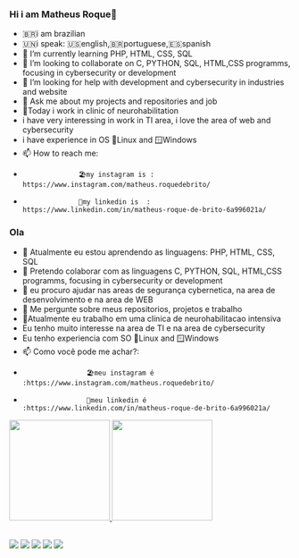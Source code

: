 ### Hi i am Matheus Roque👋
- 🇧🇷i am brazilian
- 🇺🇳i speak: 🇺🇸english,🇧🇷portuguese,🇪🇸spanish
- 🌱 I’m currently learning PHP, HTML, CSS, SQL
- 👯 I’m looking to collaborate on C, PYTHON, SQL, HTML,CSS programms, focusing in cybersecurity or development
- 🤔 I’m looking for help with development and cybersecurity in industries and website
- 💬 Ask me about my projects and repositories and job
- 👶Today i work in clinic of neurohabilitation
- i have very interessing in work in TI area, i love the area of web and cybersecurity
- i have experience in OS 🐧Linux and 🪟Windows
- 📫 How to reach me: 
-                   🏖️my instagram is : https://www.instagram.com/matheus.roquedebrito/
-                   👔my linkedin is  : https://www.linkedin.com/in/matheus-roque-de-brito-6a996021a/



### Ola 
- 🌱 Atualmente eu estou aprendendo as linguagens: PHP, HTML, CSS, SQL
- 👯 Pretendo colaborar com as linguagens C, PYTHON, SQL, HTML,CSS programms, focusing in cybersecurity or development
- 🤔 eu procuro ajudar nas areas de segurança cybernetica, na area de desenvolvimento e na area de WEB
- 💬 Me pergunte sobre meus repositorios, projetos e trabalho
- 👶Atualmente eu trabalho em uma clinica de neurohabilitacao intensiva
- Eu tenho muito interesse na area de TI e na area de cybersecurity 
- Eu tenho experiencia com SO 🐧Linux and 🪟Windows
- 📫 Como você pode me achar?: 
-                     🏖️meu instagram é :https://www.instagram.com/matheus.roquedebrito/
-                     👔meu linkedin é  :https://www.linkedin.com/in/matheus-roque-de-brito-6a996021a/

 <div>
  <a href="https://github.com/matheusroqueprofissional">
  <img height="180em" src="https://github-readme-stats.vercel.app/api?username=matheusroqueprofissional&show_icons=true&theme=dark&include_all_commits=true&count_private=true"/>
  <img height="180em" src="https://github-readme-stats.vercel.app/api/top-langs/?username=matheusroqueprofissional&layout=compact&langs_count=7&theme=dark"/>
</div>
<div style="display: inline_block"><br>
  
<a href="https://www.youtube.com/channel/UCbTVlbFomvrb3A4dKlLXNNw" target="_blank"><img src="https://img.shields.io/badge/YouTube-FF0000?style=for-the-badge&logo=youtube&logoColor=white" target="_blank"></a>
  <a href="https://www.instagram.com/matheus.roquedebrito/" target="_blank"><img src="https://img.shields.io/badge/-Instagram-%23E4405F?style=for-the-badge&logo=instagram&logoColor=white" target="_blank"></a>
 	<a href="https://www.twitch.tv/mathoprogramador" target="_blank"><img src="https://img.shields.io/badge/Twitch-9146FF?style=for-the-badge&logo=twitch&logoColor=white" target="_blank"></a>
  <a href = "mailto:contato@rafaballerini.tech"><img src="https://img.shields.io/badge/-Gmail-%23333?style=for-the-badge&logo=gmail&logoColor=white" target="_blank"></a>
  <a href="https://www.linkedin.com/in/matheus-roque-b835671a6/" target="_blank"><img src="https://img.shields.io/badge/-LinkedIn-%230077B5?style=for-the-badge&logo=linkedin&logoColor=white" target="_blank"></a> 

</div>

